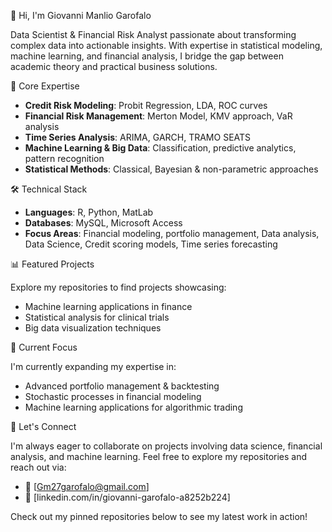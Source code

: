  👋 Hi, I'm Giovanni Manlio Garofalo

Data Scientist & Financial Risk Analyst passionate about transforming complex data into actionable insights. With expertise in statistical modeling, machine learning, and financial analysis, I bridge the gap between academic theory and practical business solutions.

 🔬 Core Expertise

- **Credit Risk Modeling**: Probit Regression, LDA, ROC curves
- **Financial Risk Management**: Merton Model, KMV approach, VaR analysis
- **Time Series Analysis**: ARIMA, GARCH, TRAMO SEATS
- **Machine Learning & Big Data**: Classification, predictive analytics, pattern recognition
- **Statistical Methods**: Classical, Bayesian & non-parametric approaches

🛠️ Technical Stack

- **Languages**: R, Python, MatLab
- **Databases**: MySQL, Microsoft Access
- **Focus Areas**: Financial modeling, portfolio management, Data analysis, Data Science, Credit scoring models,  Time series forecasting


 📊 Featured Projects

Explore my repositories to find projects showcasing:

- Machine learning applications in finance
- Statistical analysis for clinical trials
- Big data visualization techniques

🌱 Current Focus

I'm currently expanding my expertise in:
- Advanced portfolio management & backtesting
- Stochastic processes in financial modeling
- Machine learning applications for algorithmic trading

🤝 Let's Connect

I'm always eager to collaborate on projects involving data science, financial analysis, and machine learning. Feel free to explore my repositories and reach out via:
- 📧 [Gm27garofalo@gmail.com]
- 💼 [linkedin.com/in/giovanni-garofalo-a8252b224]

Check out my pinned repositories below to see my latest work in action!
<!---
GM27-GAROFALO/GM27-GAROFALO is a ✨ special ✨ repository because its `README.md` (this file) appears on your GitHub profile.
You can click the Preview link to take a look at your changes.
--->
